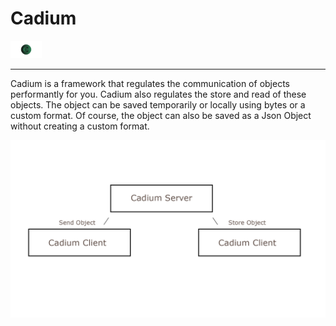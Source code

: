 # Cadium
<img src="/.github/images/Cadium.png" width="50px" alt="icon">

---

Cadium is a framework that regulates the communication of objects performantly for you.
Cadium also regulates the store and read of these objects. The object can be saved temporarily or locally using bytes or a custom
format. Of course, the object can also be saved as a Json Object without creating a custom format.

<img src="images/overview-1.png" alt="overview - server client" width="1920">